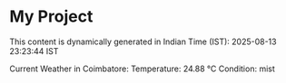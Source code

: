 # My Project

This content is dynamically generated in Indian Time (IST): 2025-08-13 23:23:44 IST


Current Weather in Coimbatore:
Temperature: 24.88 °C
Condition: mist
